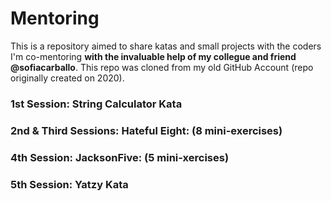 # Mentoring

This is a repository aimed to share katas and small projects with the coders I'm co-mentoring **with the invaluable help of 
my collegue and friend @sofiacarballo**. This repo was cloned from my old GitHub Account (repo originally created on 2020).

### 1st Session: String Calculator Kata

### 2nd & Third Sessions: Hateful Eight: (8 mini-exercises)

### 4th Session: JacksonFive: (5 mini-xercises)

### 5th Session: Yatzy Kata


